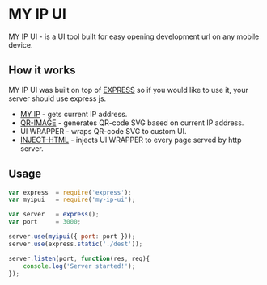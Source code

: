 # MY IP UI
MY IP UI - is a UI tool built for easy opening development url on any mobile device.

## How it works
MY IP UI was built on top of [EXPRESS](http://expressjs.com) so if you would like to use it, your server should use express js.
- [MY IP](https://github.com/AtuyL/my-ip) - gets current IP address.
- [QR-IMAGE](https://github.com/alexeyten/qr-image) - generates QR-code SVG based on current IP address.
- UI WRAPPER - wraps QR-code SVG to custom UI.
- [INJECT-HTML](https://github.com/alessioalex/inject-html) - injects UI WRAPPER to every page served by http server.

## Usage
```js
var express  = require('express');
var myipui   = require('my-ip-ui');

var server   = express();
var port     = 3000;

server.use(myipui({ port: port }));
server.use(express.static('./dest'));

server.listen(port, function(res, req){
	console.log('Server started!');
});

```
